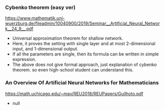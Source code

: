 ### Cybenko theorem (easy ver)

<https://www.mathematik.uni-wuerzburg.de/fileadmin/10040900/2019/Seminar__Artificial_Neural_Network__24_9__.pdf>

- Universal approximation theorem for shallow network.
- Here, it proves the setting with single layer and at most 2-dimensional input, and 1-dimensional output.
- If all the parameters are single, then its formula can be written in simple expression. 
- The above does not give formal approach, just explanation of cybenko theorem. so even high-school student can understand this.


### An Overview Of Artificial Neural Networks for Mathematicians

<https://math.uchicago.edu/~may/REU2018/REUPapers/Guilhoto.pdf>

- null
